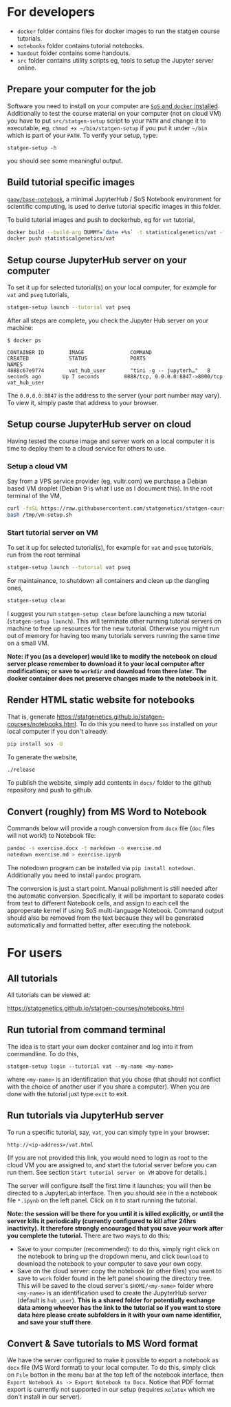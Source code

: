 # For developers

- `docker` folder contains files for docker images to run the statgen course tutorials.
- `notebooks` folder contains tutorial notebooks.
- `handout` folder contains some handouts.
- `src` folder contains utility scripts eg, tools to setup the Jupyter server online.

## Prepare your computer for the job

Software you need to install on your computer are [`SoS` and `docker` installed](http://statgen.us/lab-wiki/orientation/jupyter-setup.html).
Additionally to test the course material on your computer (not on cloud VM) you have to put `src/statgen-setup` script to your `PATH` and change it to executable, 
eg, `chmod +x ~/bin/statgen-setup` if you put it under `~/bin` which is part of your `PATH`. To verify your setup, type:

```
statgen-setup -h
```

you should see some meaningful output.

## Build tutorial specific images

[`gaow/base-notebook`](https://cloud.docker.com/u/gaow/repository/docker/gaow/base-notebook), 
a minimal JupyterHub / SoS Notebook environment for scientific computing, is used to derive
tutorial specific images in this folder.

To build tutorial images and push to dockerhub, eg for `vat` tutorial,

```bash
docker build --build-arg DUMMY=`date +%s` -t statisticalgenetics/vat -f docker/vat.dockerfile docker 
docker push statisticalgenetics/vat
```

## Setup course JupyterHub server on your computer

To set it up for selected tutorial(s) on your local computer, for example for `vat` and `pseq` tutorials,

```bash
statgen-setup launch --tutorial vat pseq
```

After all steps are complete, you check the Jupyter Hub server on your machine:

```
$ docker ps

CONTAINER ID        IMAGE               COMMAND                  CREATED             STATUS              PORTS                              NAMES
4888c67e9774        vat_hub_user        "tini -g -- jupyterh…"   8 seconds ago       Up 7 seconds        8888/tcp, 0.0.0.0:8847->8000/tcp   vat_hub_user
```

The `0.0.0.0:8847` is the address to the server (your port number may vary). To view it, simply paste that address to your browser. 

## Setup course JupyterHub server on cloud

Having tested the course image and server work on a local computer it is time to deploy them to a cloud service for others to use.

### Setup a cloud VM

Say from a VPS service provider (eg, vultr.com) we purchase a Debian based VM droplet (Debian 9 is what I use as I document this). In the root terminal of the VM,

```bash
curl -fsSL https://raw.githubusercontent.com/statgenetics/statgen-courses/master/src/vm-setup.sh -o /tmp/vm-setup.sh
bash /tmp/vm-setup.sh
```

### Start tutorial server on VM

To set it up for selected tutorial(s), for example for `vat` and `pseq` tutorials, run from the root terminal

```bash
statgen-setup launch --tutorial vat pseq
```

For maintainance, to shutdown all containers and clean up the dangling ones,

```bash
statgen-setup clean
```

I suggest you run `statgen-setup clean` before launching a new tutorial (`statgen-setup launch`). This will terminate other running tutorial servers on machine to free up resources for the new tutorial. Otherwise you might run out of memory for having too many tutorials servers running the same time on a small VM.

**Note: if you (as a developer) would like to modify the notebook on cloud server please remember to download it to your local computer after modifications; or save to `workdir` and download from there later. The docker container does not preserve changes made to the notebook in it.** 

## Render HTML static website for notebooks

That is, generate https://statgenetics.github.io/statgen-courses/notebooks.html.
To do this you need to have `sos` installed on your local computer if you don't already:

```bash
pip install sos -U
```

To generate the website,

```bash
./release
```

To publish the website, simply add contents in `docs/` folder to the github repository and push to github.

## Convert (roughly) from MS Word to Notebook

Commands below will provide a rough conversion from `docx` file (`doc` files will not work!) to Notebook file:

```bash
pandoc -s exercise.docx -t markdown -o exercise.md
notedown exercise.md > exercise.ipynb
```

The notedown program can be installed via `pip install notedown`. Additionally you need to install `pandoc` program.

The conversion is just a start point. Manual polishment is still needed after the automatic conversion.
Specifically, it will be important to separate codes from text to different Notebook cells,
and assign to each cell the approperate kernel if using SoS multi-language Notebook. Command output should also be
removed from the text because they will be generated automatically and formatted better, after executing the notebook.

# For users

## All tutorials

All tutorials can be viewed at: 

https://statgenetics.github.io/statgen-courses/notebooks.html

## Run tutorial from command terminal

The idea is to start your own docker container and log into it from commandline. To do this,

```
statgen-setup login --tutorial vat --my-name <my-name>
```

where `<my-name>` is an identification that you chose (that should not conflict with the choice of another user if you share a computer). When you are done with the tutorial just type `exit` to exit.

## Run tutorials via JupyterHub server

To run a specific tutorial, say, `vat`, you can simply type in your browser:

```
http://<ip-address>/vat.html
```

(If you are not provided this link, you would need to login as root to the cloud VM you are assigned to, and start the tutorial server before you can run them. See section `Start tutorial server on VM` above for details.)

The server will configure itself the first time it launches; you will then be directed to a JupyterLab interface. 
Then you should see in the a notebook file `*.ipynb` on the left panel. Click on it to start running the tutorial.

**Note: the session will be there for you until it is killed explicitly, or until the server kills it periodically (currently configured to kill after 24hrs inactivity).**
**It therefore strongly encouraged that you save your work after you complete the tutorial.**
There are two ways to do this: 
- Save to your computer (recommended): to do this, simply right click on the notebook to bring up the dropdown menu, and click `Download` to download the notebook to your computer to save your own copy.
- Save on the cloud server: copy the notebook (or other files) you want to save to `work` folder found in the left panel showing the directory tree. This will be saved to the cloud server's `$HOME/<my-name>`
folder where `<my-name>` is an identification used to create the JupyterHub server (default is `hub_user`). **This is a shared folder for potentially exchange data among whoever has the link to the tutorial so if you want to store data here please create subfolders in it with your own name identifier, and save your stuff there**.

## Convert & Save tutorials to MS Word format

We have the server configured to make it possible to export a notebook as `docx` file (MS Word format) 
to your local computer. To do this, simply click on `File` botton in the menu bar at the top left of the
notebook interface, then `Export Notebook As -> Export Notebook to Docx`. Notice that PDF format export is
currently not supported in our setup (requires `xelatex` which we don't install in our server).